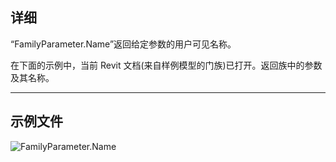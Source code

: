 ## 详细
“FamilyParameter.Name”返回给定参数的用户可见名称。

在下面的示例中，当前 Revit 文档(来自样例模型的门族)已打开。返回族中的参数及其名称。
___
## 示例文件

![FamilyParameter.Name](./Revit.Elements.FamilyParameter.Name_img.jpg)
